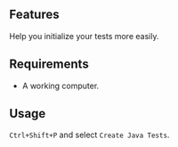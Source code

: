 ## Features

Help you initialize your tests more easily.

## Requirements

 - A working computer.

## Usage

`Ctrl+Shift+P` and select `Create Java Tests`.